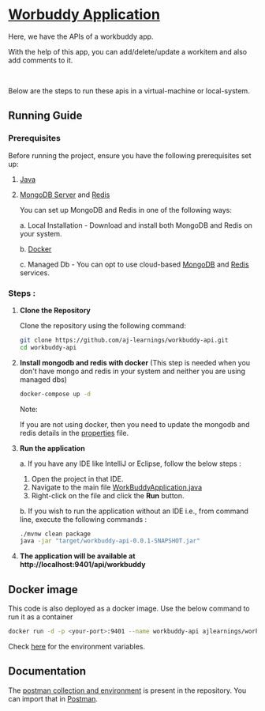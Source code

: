 # [Worbuddy Application](https://www.youtube.com/watch?v=0F-E_kD6Spw)

Here, we have the APIs of a workbuddy app.

With the help of this app, you can add/delete/update a workitem and also add comments to it.

<br>

Below are the steps to run these apis in a virtual-machine or local-system.
## Running Guide

### Prerequisites

Before running the project, ensure you have the following prerequisites set up:

1. [Java](https://www.java.com/en/download/help/download_options.html)
2. [MongoDB Server](https://www.mongodb.com/try/download/community) and [Redis](https://redis.io/docs/latest/operate/oss_and_stack/install/install-redis/)
   
   You can set up MongoDB and Redis in one of the following ways:
   
   a.  Local Installation - Download and install both MongoDB and Redis on your system.

   b. [Docker](https://www.docker.com/products/docker-desktop/)

   c. Managed Db - You can opt to use cloud-based [MongoDB](https://www.mongodb.com/products/platform/atlas-database) and [Redis](https://app.redislabs.com/) services.

### Steps :

1. **Clone the Repository**

   Clone the repository using the following command:

   ```bash
   git clone https://github.com/aj-learnings/workbuddy-api.git
   cd workbuddy-api
   ```
   
2. **Install mongodb and redis with docker** (This step is needed when you don't have mongo and redis in your system and neither you are using managed dbs)

   ```bash
   docker-compose up -d
   ```
   Note:
   
   If you are not using docker, then you need to update the mongodb and redis details in the [properties](https://github.com/aj-learnings/workbuddy-api/blob/master/src/main/resources/application.yaml) file.

   
3. **Run the application**

   a. If you have any IDE like IntelliJ or Eclipse, follow the below steps :
   
   1. Open the project in that IDE.
   2. Navigate to the main file [WorkBuddyApplication.java](https://github.com/aj-learnings/workbuddy-api/blob/master/src/main/java/com/ajlearnings/workbuddy/WorkBuddyApplication.java)
   3. Right-click on the file and click the **Run** button.

   b. If you wish to run the application without an IDE i.e., from command line, execute the following commands :
   
      ```bash
      ./mvnw clean package
      java -jar "target/workbuddy-api-0.0.1-SNAPSHOT.jar"
      ```

4. **The application will be available at http://localhost:9401/api/workbuddy**

## Docker image
This code is also deployed as a docker image. Use the below command to run it as a container
```bash
docker run -d -p <your-port>:9401 --name workbuddy-api ajlearnings/workbuddy-api:v1
```
Check [here](https://hub.docker.com/r/ajlearnings/workbuddy-api) for the environment variables.

## Documentation

The [postman collection and environment](https://github.com/aj-learnings/workbuddy-api/tree/master/postman) is present in the repository. You can import that in [Postman](https://www.postman.com/downloads/).